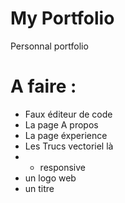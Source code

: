 # My Portfolio
Personnal portfolio

# A faire :
- Faux éditeur de code 
- La page A propos
- La page éxperience
- Les Trucs vectoriel là
- + responsive 
- un logo web
- un titre
